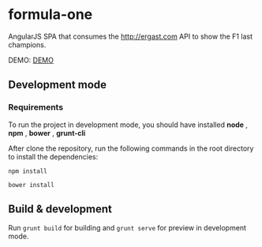 # formula-one

AngularJS SPA that consumes the http://ergast.com API to show the F1 last champions.

DEMO: [DEMO](http://159.203.106.132/formula_one)

## Development mode

### Requirements

To run the project in development mode, you should have installed __node__ , __npm__ , __bower__ , __grunt-cli__

After clone the repository, run the following commands in the root directory to install the dependencies:

`npm install`

`bower install`


## Build & development

Run `grunt build` for building and `grunt serve` for preview in development mode.
